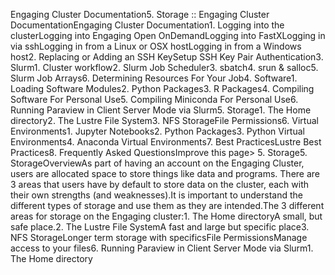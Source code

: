 Engaging Cluster Documentation5. Storage :: Engaging Cluster DocumentationEngaging Cluster Documentation1. Logging into the clusterLogging into Engaging Open OnDemandLogging into FastXLogging in via sshLogging in from a Linux or OSX hostLogging in from a Windows host2. Replacing or Adding an SSH KeySetup SSH Key Pair Authentication3. Slurm1. Cluster workflow2. Slurm Job Scheduler3. sbatch4. srun & salloc5. Slurm Job Arrays6. Determining Resources For Your Job4. Software1. Loading Software Modules2. Python Packages3. R Packages4. Compiling Software For Personal Use5. Compiling Miniconda For Personal Use6. Running Paraview in Client Server Mode via Slurm5. Storage1. The Home directory2. The Lustre File System3. NFS StorageFile Permissions6. Virtual Environments1. Jupyter Notebooks2. Python Packages3. Python Virtual Environments4. Anaconda Virtual Environments7. Best PracticesLustre Best Practices8. Frequently Asked QuestionsImprove this page> 5. Storage5. StorageOverviewAs part of having an account on the Engaging Cluster, users are allocated space to store things like data and programs. There are 3 areas that users have by default to store data on the cluster, each with their own strengths (and weaknesses).It is important to understand the different types of storage and use them as they are intended.The 3 different areas for storage on the Engaging cluster:1. The Home directoryA small, but safe place.2. The Lustre File SystemA fast and large but specific place3. NFS StorageLonger term storage with specificsFile PermissionsManage access to your files6. Running Paraview in Client Server Mode via Slurm1. The Home directory
